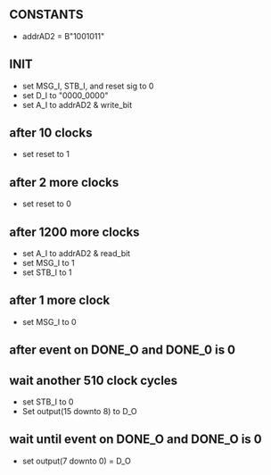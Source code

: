 ## CONSTANTS
+ addrAD2 = B"1001011"

## INIT

+ set MSG_I, STB_I, and reset sig to 0 
+ set D_I to "0000_0000"
+ set A_I to addrAD2 & write_bit

## after 10 clocks

  + set reset to 1 

## after 2 more clocks 

+ set reset to 0

## after 1200 more clocks

+ set A_I to addrAD2 & read_bit
+ set MSG_I to 1
+ set STB_I to 1

## after 1 more clock

+ set MSG_I to 0 

## after event on DONE_O and DONE_0 is 0 

## wait another 510 clock cycles

+ set STB_I to 0
+ Set output(15 downto 8) to D_O

## wait until event on DONE_O and DONE_O is 0  
+ set output(7 downto 0) = D_O
